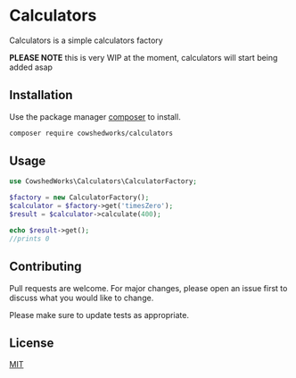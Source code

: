 # Calculators

Calculators is a simple calculators factory

**PLEASE NOTE** this is very WIP at the moment, calculators will start being added asap

## Installation

Use the package manager [composer](https://getcomposer.org/) to install.

```bash
composer require cowshedworks/calculators
```

## Usage

```php
use CowshedWorks\Calculators\CalculatorFactory;

$factory = new CalculatorFactory();
$calculator = $factory->get('timesZero');
$result = $calculator->calculate(400);

echo $result->get();
//prints 0
```

## Contributing
Pull requests are welcome. For major changes, please open an issue first to discuss what you would like to change.

Please make sure to update tests as appropriate.

## License
[MIT](LICENCE.md)
